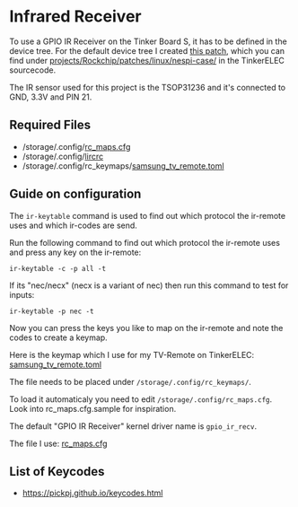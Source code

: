 # Infrared Receiver

To use a GPIO IR Receiver on the Tinker Board S, it has to be defined in the device tree.
For the default device tree I created [this patch](dts-rk3288-tinker-ir-receiver.patch), which you can find under [projects/Rockchip/patches/linux/nespi-case/](https://github.com/s7a7ic/TinkerELEC/blob/master/projects/Rockchip/patches/linux/nespi-case/) in the TinkerELEC sourcecode.

The IR sensor used for this project is the TSOP31236 and it's connected to GND, 3.3V and PIN 21.

## Required Files

- /storage/.config/[rc_maps.cfg](rc_maps.cfg)
- /storage/.config/[lircrc](lircrc)
- /storage/.config/rc_keymaps/[samsung_tv_remote.toml](samsung_tv_remote.toml)

## Guide on configuration

The `ir-keytable` command is used to find out which protocol the ir-remote uses and which ir-codes are send.

Run the following command to find out which protocol the ir-remote uses and press any key on the ir-remote:

`ir-keytable -c -p all -t`

If its "nec/necx" (necx is a variant of nec) then run this command to test for inputs:

`ir-keytable -p nec -t`

Now you can press the keys you like to map on the ir-remote and note the codes to create a keymap.

Here is the keymap which I use for my TV-Remote on TinkerELEC: [samsung_tv_remote.toml](samsung_tv_remote.toml)

The file needs to be placed under `/storage/.config/rc_keymaps/`.

To load it automaticaly you need to edit `/storage/.config/rc_maps.cfg`. Look into rc_maps.cfg.sample for inspiration.

The default "GPIO IR Receiver" kernel driver name is `gpio_ir_recv`.

The file I use: [rc_maps.cfg](rc_maps.cfg)

## List of Keycodes

- https://pickpj.github.io/keycodes.html
